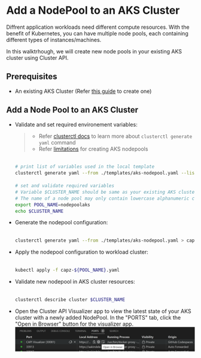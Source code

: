 # Add a NodePool to an AKS Cluster

Diffrent application workloads need different compute resources. With the benefit of Kubernetes, you can have multiple node pools, each containing different types of instances/machines.

In this walktrhough, we will create new node pools in your existing AKS cluster using Cluster API.

## Prerequisites

- An existing AKS Cluster (Refer [this guide](./1-managed-aks-cluster.md) to create one)

## Add a Node Pool to an AKS Cluster

- Validate and set required environement variables:

  > - Refer [clusterctl docs](https://cluster-api.sigs.k8s.io/clusterctl/commands/generate-yaml.html) to learn more about `clusterctl generate yaml` command
  > - Refer [limitations](https://learn.microsoft.com/en-us/azure/aks/use-multiple-node-pools#limitations) for creating AKS nodepools

   ```bash

   # print list of variables used in the local template
   clusterctl generate yaml --from ./templates/aks-nodepool.yaml --list-variables

   # set and validate required variables
   # Variable $CLUSTER_NAME should be same as your existing AKS cluster name
   # The name of a node pool may only contain lowercase alphanumeric characters and must begin with a lowercase letter. For Linux node pools the length must be between 1 and 12 characters, for Windows node pools the length must be between 1 and 6 characters
   export POOL_NAME=nodepoolaks
   echo $CLUSTER_NAME

   ```

- Generate the nodepool configuration:

  ```bash

  clusterctl generate yaml --from ./templates/aks-nodepool.yaml > capz-${POOL_NAME}.yaml

  ```

- Apply the nodepool configuration to workload cluster:

  ```bash

  kubectl apply -f capz-${POOL_NAME}.yaml

  ```

- Validate new nodepool in AKS cluster resources:

  ```bash

  clusterctl describe cluster $CLUSTER_NAME

  ```

- Open the Cluster API Visualizer app to view the latest state of your AKS cluster with a newly added NodePool.
  In the "PORTS" tab, click the "Open in Browser" button for the visualizer app.
  ![Open Cluster API Visualizer](/images/open-capi-visualizer.png)
